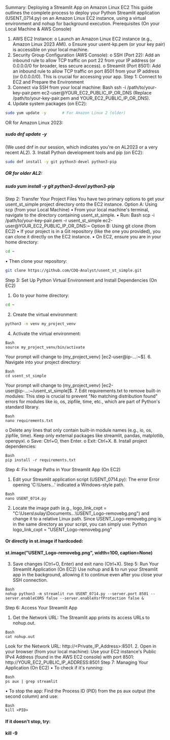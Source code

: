 Summary: Deploying a Streamlit App on Amazon Linux EC2
This guide outlines the complete process to deploy your Python Streamlit application (USENT_0714.py) on an Amazon Linux EC2 instance, using a virtual environment and nohup for background execution.
Prerequisites (On your Local Machine & AWS Console)
1.	AWS EC2 Instance:
o	Launch an Amazon Linux EC2 instance (e.g., Amazon Linux 2023 AMI).
o	Ensure your usent-kp.pem (or your key pair) is accessible on your local machine.
2.	Security Group Configuration (AWS Console):
o	SSH (Port 22): Add an inbound rule to allow TCP traffic on port 22 from your IP address (or 0.0.0.0/0 for broader, less secure access).
o	Streamlit (Port 8501): Add an inbound rule to allow TCP traffic on port 8501 from your IP address (or 0.0.0.0/0). This is crucial for accessing your app.
Step 1: Connect to EC2 and Prepare the Environment
1.	Connect via SSH from your local machine:
Bash
ssh -i /path/to/your-key-pair.pem ec2-user@YOUR_EC2_PUBLIC_IP_OR_DNS
(Replace /path/to/your-key-pair.pem and YOUR_EC2_PUBLIC_IP_OR_DNS).
2.	Update system packages (on EC2):
```bash
sudo yum update -y       # For Amazon Linux 2 (older)
```


OR for Amazon Linux 2023:
#####  sudo dnf update -y
(We used dnf in our session, which indicates you're on AL2023 or a very recent AL2).
3.	Install Python development tools and pip (on EC2):
```Bash
sudo dnf install -y git python3-devel python3-pip
```
##### OR for older AL2:
##### sudo yum install -y git python3-devel python3-pip
Step 2: Transfer Your Project Files
You have two primary options to get your usent_st_simple project directory onto the EC2 instance.
Option A: Using scp (from your Local Machine)
•	From your local machine's terminal, navigate to the directory containing usent_st_simple.
•	Run:
Bash
scp -i /path/to/your-key-pair.pem -r usent_st_simple ec2-user@YOUR_EC2_PUBLIC_IP_OR_DNS:~
Option B: Using git clone (from EC2)
•	If your project is in a Git repository (like the one you provided), you can clone it directly on the EC2 instance.
•	On EC2, ensure you are in your home directory:
```Bash
cd ~
```
•	Then clone your repository:

```Bash
git clone https://github.com/CDQ-Analyst/usent_st_simple.git
```
Step 3: Set Up Python Virtual Environment and Install Dependencies (On EC2)
1.	Go to your home directory:
```Bash
cd ~
```
2.	Create the virtual environment:

```Bash
python3 -m venv my_project_venv
```
4.	Activate the virtual environment:
```
Bash
source my_project_venv/bin/activate
```

Your prompt will change to (my_project_venv) [ec2-user@ip-...:~$].
6.	Navigate into your project directory:
```
Bash
cd usent_st_simple
```
Your prompt will change to (my_project_venv) [ec2-user@ip-...:~/usent_st_simple]$.
7.	Edit requirements.txt to remove built-in modules:
This step is crucial to prevent "No matching distribution found" errors for modules like io, os, zipfile, time, etc., which are part of Python's standard library.
```
Bash
nano requirements.txt
```
o	Delete any lines that only contain built-in module names (e.g., io, os, zipfile, time). Keep only external packages like streamlit, pandas, matplotlib, openpyxl.
o	Save: Ctrl+O, then Enter.
o	Exit: Ctrl+X.
8.	Install project dependencies:
```
Bash
pip install -r requirements.txt
```
Step 4: Fix Image Paths in Your Streamlit App (On EC2)
1.	Edit your Streamlit application script (USENT_0714.py):
The error Error opening 'C:\Users\...' indicated a Windows-style path.
```
Bash
nano USENT_0714.py
```
2.	Locate the image path (e.g., logo_link_cxpt = "C:\Users\sulay\Documents\...\USENT_Logo-removebg.png") and change it to a relative Linux path.
Since USENT_Logo-removebg.png is in the same directory as your script, you can simply use:
Python
logo_link_cxpt = "USENT_Logo-removebg.png"
#### Or directly in st.image if hardcoded:
#### st.image("USENT_Logo-removebg.png", width=100, caption=None)
3.	Save changes (Ctrl+O, Enter) and exit nano (Ctrl+X).
Step 5: Run Your Streamlit Application (On EC2)
Use nohup and & to run your Streamlit app in the background, allowing it to continue even after you close your SSH connection.
```
Bash
nohup python3 -m streamlit run USENT_0714.py --server.port 8501 --server.enableCORS false --server.enableXsrfProtection false &
```
Step 6: Access Your Streamlit App
1.	Get the Network URL:
The Streamlit app prints its access URLs to nohup.out.
```
Bash
cat nohup.out
```
Look for the Network URL: http://<Private_IP_Address>:8501.
2.	Open in your browser (from your local machine):
Use your EC2 instance's Public IPv4 Address (found in the AWS EC2 console) with port 8501:
http://YOUR_EC2_PUBLIC_IP_ADDRESS:8501
Step 7: Managing Your Application (On EC2)
•	To check if it's running:
```
Bash
ps aux | grep streamlit
```
•	To stop the app:
Find the Process ID (PID) from the ps aux output (the second column) and use:
```
Bash
kill <PID>
```
#### If it doesn't stop, try:
#### kill -9 <PID>
